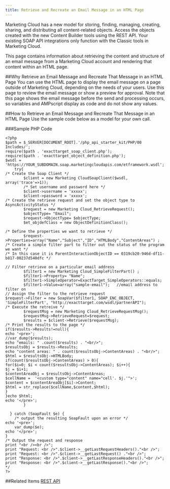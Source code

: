 ```yaml
---
title: Retrieve and Recreate an Email Message in an HTML Page
---
```


<div class="alert">Marketing Cloud has a new model for storing, finding, managing, creating, sharing, and distributing all content-related objects. Access the objects created with the new Content Builder tools using the REST API. Your existing SOAP API integrations only function with the Classic tools in Marketing Cloud.</div>

This page contains information  about retrieving the content and structure of an email message from a Marketing Cloud account and rendering that content within an HTML page.

##Why Retrieve an Email Message and Recreate That Message in an HTML Page
You can use the HTML page to display the email message on a page outside of Marketing Cloud, depending on the needs of your users. Use this page to review the email message or show a preview for approval. Note that this page shows the email message before the send and processing occurs, so variables and AMPscript display as code and do not show any values.

##How to Retrieve an Email Message and Recreate That Message in an HTML Page
Use the sample code below as a model for your own call.

###Sample PHP Code
```
<?php
$path = $_SERVER[DOCUMENT_ROOT].'/php_api_starter_kit/PHP/00 Includes/';
require($path . 'exacttarget_soap_client.php');
require($path . 'exacttarget_object_definition.php');
$wsdl = 'https://YOUR_SUBDOMAIN.soap.marketingcloudapis.com/etframework.wsdl';
    try{
/* Create the Soap Client */
        $client = new Marketing CloudSoapClient($wsdl, array('trace'=>1));
        /* Set username and password here */
        $client->username = 'xxxxx';
        $client->password = 'xxxxx';
/* Create the retrieve request and set the object type to AsyncActivityStatus */
        $request = new Marketing Cloud_RetrieveRequest();
        $objectType= "Email";
        $request->ObjectType= $objectType;
        $et_objdefClass = new ObjectDefinitionClass();

/* Define the properties we want to retrieve */
        $request->Properties=array("Name","Subject","ID","HTMLBody","ContentAreas") ;  
/* Create a simple filter part to filter out the status of the program we want */
/* In this case it is ParentInteractionObjectID == 0319cb20-946d-df11-b817-00237d540dfc */

// Filter retrieve on a particular email address
        $filter1 = new Marketing Cloud_SimpleFilterPart() ;
        $filter1->Property= "Name";
        $filter1->SimpleOperator=ExactTarget_SimpleOperators::equals;
        $filter1->Value=array("sample-email");   //email address to filter on
// Assign the filter to the retrieve request
$request->Filter = new SoapVar($filter1, SOAP_ENC_OBJECT, 'SimpleFilterPart', "http://exacttarget.com/wsdl/partnerAPI");
/* Execute the retreive */
        $requestMsg = new Marketing Cloud_RetrieveRequestMsg();
        $requestMsg->RetrieveRequest=$request;
        $results = $client->Retrieve($requestMsg);
/* Print the results to the page */
if($results->Results!=null){
echo '<pre>';
//var_dump($results);
echo "emails: " .count($results) . "<br/>";
$resultsObj = $results->Results;
echo "content areas: " . count($resultsObj->ContentAreas) . "<br/>";
$html = $resultsObj->HTMLBody;
if(count($resultsObj->ContentAreas) > 0){
for($i=0; $i < count($resultsObj->ContentAreas); $i++){
$j = $i+1;
$contentAreaObj = $resultsObj->ContentAreas;
$cellName =  '<custom type="content" name="cell'. $j.'">';
$content = $contentAreaObj[$i]->Content;
$html = str_replace($cellName,$content,$html);
}
}echo $html;
echo '</pre>';
        }

  } catch (SoapFault $e) {
    /* output the resulting SoapFault upon an error */
echo '<pre>';
    var_dump($e);
echo '</pre>';
}
/* Output the request and response
print "<br /><br />";
print "Request: <br />".$client->__getLastRequestHeaders()."<br />";
print "Request: <br />".$client->__getLastRequest() ."<br />";
print "Response: <br />".$client->__getLastResponseHeaders()."<br />";
print "Response: <br />".$client->__getLastResponse()."<br />";
*/
?>
```
##Related Items
[REST API](https://developer.salesforce.com/docs/atlas.en-us.mc-apis.meta/mc-apis/content-api.htm)
